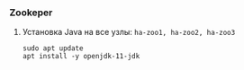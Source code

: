 ### Zookeper

1) Установка Java на все узлы: ```ha-zoo1, ha-zoo2, ha-zoo3```
   ```
   sudo apt update 
   apt install -y openjdk-11-jdk
   ```
